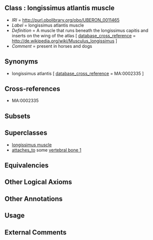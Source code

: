 
## Class : longissimus atlantis muscle

 * *IRI* = http://purl.obolibrary.org/obo/UBERON_0011465
 * *Label* = longissimus atlantis muscle
 * *Definition* = A muscle that runs beneath the longissimus capitis and inserts on the wing of the atlas  [ [database_cross_reference](../../ef/oboInOwl#hasDbXref.md) = http://de.wikipedia.org/wiki/Musculus_longissimus ]
 * *Comment* = present in horses and dogs

## Synonyms

 * longissimus atlantis [ [database_cross_reference](../../ef/oboInOwl#hasDbXref.md) = MA:0002335 ]

## Cross-references

 * MA:0002335

## Subsets


## Superclasses

 * [longissimus muscle](../../UBERON/92/UBERON_0000392.md)
 * [attaches_to](../../RO/71/RO_0002371.md) some [vertebral bone 1](../../UBERON/92/UBERON_0001092.md)

## Equivalencies


## Other Logical Axioms


## Other Annotations


## Usage


## External Comments

